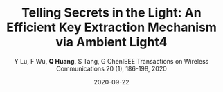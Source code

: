 ---
title: "Telling Secrets in the Light: An Efficient Key Extraction Mechanism via Ambient Light4"
collection: publications
permalink: "/publication/2020-09-22"
excerpt: "Due to the benefits of small latency, low energy consumption and increased data rate, device-to-device (D2D) communication is recognized as one of the promising techniques in the 5G era. However, the distributed nature of D2D communication makes it non-trivial to generate symmetric keys for the involving parties. Many efforts have been devoted to dynamically generate cryptographic keys for D2D communication in mobile network. However, most of them have limited applicability to practical scenarios due to low key generation efficiency or limited compatibility with commercial mobile devices. In this paper, we design an ambient light based key generation approach, which works on commercial off-the-shelf mobile devices, and achieves high key generation efficiency. We observe that mobile devices (e.g., smartphones, tablets) are often equipped with ambient light sensors and devices sense different light …"
date: "2020-09-22"
venue: "IEEE Transactions on Wireless Communications 20 (1), 186-198, 2020"
paperurl: 
author: "Y Lu, F Wu, <strong>Q Huang</strong>, S Tang, G ChenIEEE Transactions on Wireless Communications 20 (1), 186-198, 2020"
poster:
remark:
---